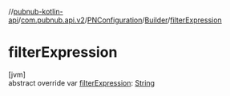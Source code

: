//[pubnub-kotlin-api](../../../../index.md)/[com.pubnub.api.v2](../../index.md)/[PNConfiguration](../index.md)/[Builder](index.md)/[filterExpression](filter-expression.md)

# filterExpression

[jvm]\
abstract override var [filterExpression](filter-expression.md): [String](https://kotlinlang.org/api/latest/jvm/stdlib/kotlin/-string/index.html)
